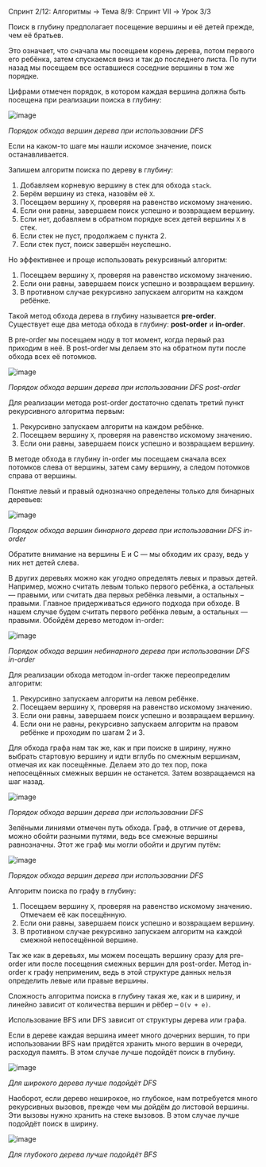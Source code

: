 Спринт 2/12: Алгоритмы → Тема 8/9: Спринт VII → Урок 3/3

Поиск в глубину предполагает посещение вершины и её детей прежде, чем её братьев.

Это означает, что сначала мы посещаем корень дерева, потом первого его ребёнка, затем спускаемся вниз и так до последнего листа. По пути назад мы посещаем все оставшиеся соседние вершины в том же порядке.

Цифрами отмечен порядок, в котором каждая вершина должна быть посещена при реализации поиска в глубину:

![image](https://pictures.s3.yandex.net/resources/S7_06_1_1604001096.png)

_Порядок обхода вершин дерева при использовании DFS_

Если на каком-то шаге мы нашли искомое значение, поиск останавливается.

Запишем алгоритм поиска по дереву в глубину:

1.  Добавляем корневую вершину в стек для обхода `stack`.
2.  Берём вершину из стека, назовём её `X`.
3.  Посещаем вершину `X`, проверяя на равенство искомому значению.
4.  Если они равны, завершаем поиск успешно и возвращаем вершину.
5.  Если нет, добавляем в обратном порядке всех детей вершины `X` в стек.
6.  Если стек не пуст, продолжаем с пункта 2.
7.  Если стек пуст, поиск завершён неуспешно.

Но эффективнее и проще использовать рекурсивный алгоритм:

1.  Посещаем вершину `X`, проверяя на равенство искомому значению.
2.  Если они равны, завершаем поиск успешно и возвращаем вершину.
3.  В противном случае рекурсивно запускаем алгоритм на каждом ребёнке.

Такой метод обхода дерева в глубину называется **pre-order**. Существует еще два метода обхода в глубину: **post-order** и **in-order**.

В pre-order мы посещаем ноду в тот момент, когда первый раз приходим в неё. В post-order мы делаем это на обратном пути после обхода всех её потомков.

![image](https://pictures.s3.yandex.net/resources/S7_07_1604001121.png)

_Порядок обхода вершин дерева при использовании DFS post-order_

Для реализации метода post-order достаточно сделать третий пункт рекурсивного алгоритма первым:

1.  Рекурсивно запускаем алгоритм на каждом ребёнке.
2.  Посещаем вершину `X`, проверяя на равенство искомому значению.
3.  Если они равны, завершаем поиск успешно и возвращаем вершину.

В методе обхода в глубину in-order мы посещаем сначала всех потомков слева от вершины, затем саму вершину, а следом потомков справа от вершины.

Понятие левый и правый однозначно определены только для бинарных деревьев:

![image](https://pictures.s3.yandex.net/resources/S7_08_7_1612903617.png)

_Порядок обхода вершин бинарного дерева при использовании DFS in-order_

Обратите внимание на вершины E и C — мы обходим их сразу, ведь у них нет детей слева.

В других деревьях можно как угодно определять левых и правых детей. Например, можно считать левым только первого ребёнка, а остальных — правыми, или считать два первых ребёнка левыми, а остальных – правыми. Главное придерживаться единого подхода при обходе. В нашем случае будем считать первого ребёнка левым, а остальных — правыми. Обойдём дерево методом in-order:

![image](https://pictures.s3.yandex.net/resources/S7_09_1_1604001165.png)

_Порядок обхода вершин небинарного дерева при использовании DFS in-order_

Для реализации обхода методом in-order также переопределим алгоритм:

1.  Рекурсивно запускаем алгоритм на левом ребёнке.
2.  Посещаем вершину `X`, проверяя на равенство искомому значению.
3.  Если они равны, завершаем поиск успешно и возвращаем вершину.
4.  Если они не равны, рекурсивно запускаем алгоритм на правом ребёнке и проходим по шагам 2 и 3.

Для обхода графа нам так же, как и при поиске в ширину, нужно выбрать стартовую вершину и идти вглубь по смежным вершинам, отмечая их как посещённые. Делаем это до тех пор, пока непосещённых смежных вершин не останется. Затем возвращаемся на шаг назад.

![image](https://pictures.s3.yandex.net/resources/S7_10_1_1604001188.png)

_Порядок обхода вершин дерева при использовании DFS_

Зелёными линиями отмечен путь обхода. Граф, в отличие от дерева, можно обойти разными путями, ведь все смежные вершины равнозначны. Этот же граф мы могли обойти и другим путём:

![image](https://pictures.s3.yandex.net/resources/S7_11_1_1604001210.png)

_Порядок обхода вершин дерева при использовании DFS_

Алгоритм поиска по графу в глубину:

1.  Посещаем вершину `X`, проверяя на равенство искомому значению. Отмечаем её как посещённую.
2.  Если они равны, завершаем поиск успешно и возвращаем вершину.
3.  В противном случае рекурсивно запускаем алгоритм на каждой смежной непосещённой вершине.

Так же как в деревьях, мы можем посещать вершину сразу для pre-order или после посещения смежных вершин для post-order. Метод in-order к графу неприменим, ведь в этой структуре данных нельзя определить левые или правые вершины.

Сложность алгоритма поиска в глубину такая же, как и в ширину, и линейно зависит от количества вершин и рёбер – `O(v + e)`.

Использование BFS или DFS зависит от структуры дерева или графа.

Если в дереве каждая вершина имеет много дочерних вершин, то при использовании BFS нам придётся хранить много вершин в очереди, расходуя память. В этом случае лучше подойдёт поиск в глубину.

![image](https://pictures.s3.yandex.net/resources/S7_12_1604001231.png)

_Для широкого дерева лучше подойдёт DFS_

Наоборот, если дерево неширокое, но глубокое, нам потребуется много рекурсивных вызовов, прежде чем мы дойдём до листовой вершины. Эти вызовы нужно хранить на стеке вызовов. В этом случае лучше подойдёт поиск в ширину.

![image](https://pictures.s3.yandex.net/resources/S7_13_1_1604001253.png)

_Для глубокого дерева лучше подойдёт BFS_
